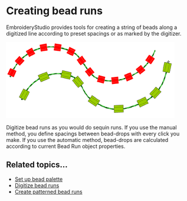 # Creating bead runs

EmbroideryStudio provides tools for creating a string of beads along a digitized line according to preset spacings or as marked by the digitizer.

![BeadRunSample1.png](assets/BeadRunSample1.png)

Digitize bead runs as you would do sequin runs. If you use the manual method, you define spacings between bead-drops with every click you make. If you use the automatic method, bead-drops are calculated according to current Bead Run object properties.

## Related topics...

- [Set up bead palette](Set_up_bead_palette)
- [Digitize bead runs](Digitize_bead_runs)
- [Create patterned bead runs](Create_patterned_bead_runs)
